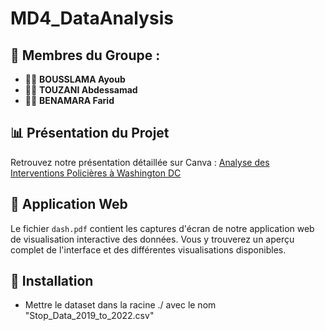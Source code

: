 # MD4_DataAnalysis

## 👥 Membres du Groupe :  
- 🧑‍💻 **BOUSSLAMA Ayoub**  
- 🧑‍💻 **TOUZANI Abdessamad**  
- 🧑‍💻 **BENAMARA Farid**  

## 📊 Présentation du Projet
Retrouvez notre présentation détaillée sur Canva : [Analyse des Interventions Policières à Washington DC](https://www.canva.com/design/DAGhqFowm8o/8iKhJOeDHBQ0BVSpC6Ww2w/edit?utm_content=DAGhqFowm8o&utm_campaign=designshare&utm_medium=link2&utm_source=sharebutton)

## 📱 Application Web
Le fichier `dash.pdf` contient les captures d'écran de notre application web de visualisation interactive des données. Vous y trouverez un aperçu complet de l'interface et des différentes visualisations disponibles.

## 🔧 Installation
- Mettre le dataset dans la racine ./ avec le nom "Stop_Data_2019_to_2022.csv"